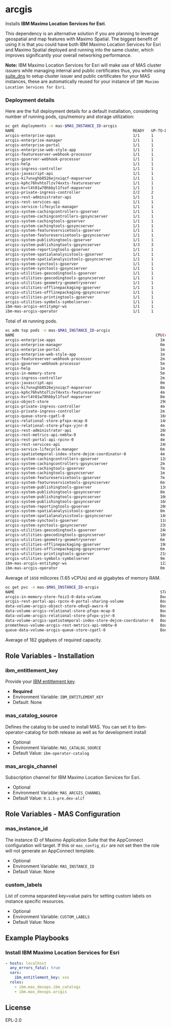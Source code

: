 arcgis
===============================================================================

Installs **IBM Maximo Location Services for Esri**.

This dependency is an alternative solution if you are planning to leverage geospatial and map features with Maximo Spatial.
The biggest benefit of using it is that you could have both IBM Maximo Location Services for Esri and Maximo Spatial deployed and running into the same cluster, which improves significantly your overall networking performance.

**Note:** IBM Maximo Location Services for Esri will make use of MAS cluster issuers while managing internal and public certificates thus, you while using [suite_dns](suite_dns.md) to setup cluster issuer and public certificates for your MAS instances, these are automatically reused for your instance of `IBM Maximo Location Services for Esri`. 

### Deployment details

Here are the full deployment details for a default installation, considering number of running pods, cpu/memory and storage utilization:

```bash
oc get deployments -n mas-$MAS_INSTANCE_ID-arcgis
NAME                                                    READY   UP-TO-DATE   AVAILABLE   AGE
arcgis-enterprise-apps                                  1/1     1            1           101m
arcgis-enterprise-manager                               1/1     1            1           114m
arcgis-enterprise-portal                                1/1     1            1           101m
arcgis-enterprise-web-style-app                         1/1     1            1           101m
arcgis-featureserver-webhook-processor                  1/1     1            1           74m
arcgis-gpserver-webhook-processor                       1/1     1            1           74m
arcgis-help                                             1/1     1            1           114m
arcgis-ingress-controller                               1/1     1            1           115m
arcgis-javascript-api                                   1/1     1            1           101m
arcgis-ki7vnxghb8526ejnxiqcf-mapserver                  1/1     1            1           82m
arcgis-kphc76hvhto7lzv74xxts-featureserver              1/1     1            1           73m
arcgis-kvrl4t01w78hbbyl1fsof-mapserver                  1/1     1            1           77m
arcgis-private-ingress-controller                       2/2     2            2           106m
arcgis-rest-administrator-api                           1/1     1            1           114m
arcgis-rest-services-api                                1/1     1            1           97m
arcgis-service-lifecycle-manager                        1/1     1            1           97m
arcgis-system-cachingcontrollers-gpserver               1/1     1            1           89m
arcgis-system-cachingcontrollers-gpsyncserver           1/1     1            1           89m
arcgis-system-cachingtools-gpserver                     1/1     1            1           89m
arcgis-system-cachingtools-gpsyncserver                 1/1     1            1           89m
arcgis-system-featureservicetools-gpserver              1/1     1            1           84m
arcgis-system-featureservicetools-gpsyncserver          1/1     1            1           84m
arcgis-system-publishingtools-gpserver                  1/1     1            1           89m
arcgis-system-publishingtools-gpsyncserver              3/3     3            3           89m
arcgis-system-reportingtools-gpserver                   1/1     1            1           89m
arcgis-system-spatialanalysistools-gpserver             1/1     1            1           82m
arcgis-system-spatialanalysistools-gpsyncserver         1/1     1            1           82m
arcgis-system-synctools-gpserver                        1/1     1            1           84m
arcgis-system-synctools-gpsyncserver                    1/1     1            1           84m
arcgis-utilities-geocodingtools-gpserver                1/1     1            1           80m
arcgis-utilities-geocodingtools-gpsyncserver            1/1     1            1           80m
arcgis-utilities-geometry-geometryserver                1/1     1            1           81m
arcgis-utilities-offlinepackaging-gpserver              1/1     1            1           79m
arcgis-utilities-offlinepackaging-gpsyncserver          1/1     1            1           79m
arcgis-utilities-printingtools-gpserver                 1/1     1            1           80m
arcgis-utilities-symbols-symbolserver-                  1/1     1            1           79m
ibm-mas-arcgis-entitymgr-ws                             1/1     1            1           118m
ibm-mas-arcgis-operator                                 1/1     1            1           121m
```

Total of `49` running pods.

```bash
oc adm top pods -n mas-$MAS_INSTANCE_ID-arcgis
NAME                                                              CPU(cores)   MEMORY(bytes)   
arcgis-enterprise-apps                                              1m           105Mi           
arcgis-enterprise-manager                                           0m           132Mi           
arcgis-enterprise-portal                                            1m           144Mi           
arcgis-enterprise-web-style-app                                     1m           80Mi            
arcgis-featureserver-webhook-processor                              2m           426Mi           
arcgis-gpserver-webhook-processor                                   5m           438Mi           
arcgis-help                                                         1m           96Mi            
arcgis-in-memory-store                                              5m           378Mi           
arcgis-ingress-controller                                           2m           122Mi           
arcgis-javascript-api                                               0m           12Mi            
arcgis-ki7vnxghb8526ejnxiqcf-mapserver                              8m           1102Mi          
arcgis-kphc76hvhto7lzv74xxts-featureserver                          4m           2250Mi          
arcgis-kvrl4t01w78hbbyl1fsof-mapserver                              8m           934Mi           
arcgis-object-store                                                 29m          3355Mi          
arcgis-private-ingress-controller                                   4m           114Mi           
arcgis-private-ingress-controller                                   2m           113Mi           
arcgis-queue-store-cgatl-0                                          16m          186Mi           
arcgis-relational-store-pfxpx-mcap-0                                14m          894Mi           
arcgis-relational-store-pfxpx-yjnr-0                                4m           687Mi           
arcgis-rest-administrator-api                                       26m          706Mi           
arcgis-rest-metrics-api-nmbtw-0                                     4m           62Mi            
arcgis-rest-portal-api-rpcnv-0                                      4m           678Mi           
arcgis-rest-services-api                                            24m          876Mi           
arcgis-service-lifecycle-manager                                    6m           744Mi           
arcgis-spatiotemporal-index-store-dejcm-coordinator-0               4m           3612Mi          
arcgis-system-cachingcontrollers-gpserver                           12m          919Mi           
arcgis-system-cachingcontrollers-gpsyncserver                       2m           1179Mi          
arcgis-system-cachingtools-gpserver                                 7m           906Mi           
arcgis-system-cachingtools-gpsyncserver                             1m           1273Mi          
arcgis-system-featureservicetools-gpserver                          7m           985Mi           
arcgis-system-featureservicetools-gpsyncserver                      6m           977Mi           
arcgis-system-publishingtools-gpserver                              13m          1043Mi          
arcgis-system-publishingtools-gpsyncserver                          8m           939Mi           
arcgis-system-publishingtools-gpsyncserver                          10m          1189Mi          
arcgis-system-publishingtools-gpsyncserver                          16m          891Mi           
arcgis-system-reportingtools-gpserver                               20m          636Mi           
arcgis-system-spatialanalysistools-gpserver                         8m           982Mi           
arcgis-system-spatialanalysistools-gpsyncserver                     14m          927Mi           
arcgis-system-synctools-gpserver                                    11m          1093Mi          
arcgis-system-synctools-gpsyncserver                                23m          960Mi
arcgis-utilities-geocodingtools-gpserver                            24m          959Mi           
arcgis-utilities-geocodingtools-gpsyncserver                        10m          1189Mi          
arcgis-utilities-geometry-geometryserver                            6m           1053Mi          
arcgis-utilities-offlinepackaging-gpserver                          19m          983Mi           
arcgis-utilities-offlinepackaging-gpsyncserver                      6m           914Mi           
arcgis-utilities-printingtools-gpserver                             21m          1323Mi          
arcgis-utilities-symbols-symbolserver                               9m           580Mi           
ibm-mas-arcgis-entitymgr-ws                                         1222m        201Mi           
ibm-mas-arcgis-operator                                             0m           48Mi
```

Average of `1650` milicores (1.65 vCPUs) and `40` gigabytes of memory RAM.

```bash
oc get pvc -n mas-$MAS_INSTANCE_ID-arcgis
NAME                                                                STATUS   VOLUME                                     CAPACITY   ACCESS MODES   STORAGECLASS      AGE
arcgis-in-memory-store-feiz3-0-data-volume                          Bound    pvc-432e190c-dbe4-44d5-828b-bf8126a326fe   20Gi       RWO            ibmc-block-gold   108m
arcgis-rest-portal-api-rpcnv-0-portal-sharing-volume                Bound    pvc-a1201747-6b7e-42b8-beed-c842c21cfa01   20Gi       RWO            ibmc-block-gold   62m
data-volume-arcgis-object-store-o0vq5-awsrx-0                       Bound    pvc-6c97716f-20d4-46b2-a110-706546dda95d   32Gi       RWO            ibmc-block-gold   108m
data-volume-arcgis-relational-store-pfxpx-mcap-0                    Bound    pvc-28635771-0e4a-475d-b6aa-2012c48dd470   20Gi       RWO            ibmc-block-gold   111m
data-volume-arcgis-relational-store-pfxpx-yjnr-0                    Bound    pvc-0e2dbc22-11af-4c5c-b5e7-b00d21a060fe   20Gi       RWO            ibmc-block-gold   100m
data-volume-arcgis-spatiotemporal-index-store-dejcm-coordinator-0   Bound    pvc-2e0ca0f0-c830-4353-abf0-196ce0e75b87   20Gi       RWO            ibmc-block-gold   108m
prometheus-volume-arcgis-rest-metrics-api-nmbtw-0                   Bound    pvc-fbc5c0ce-26eb-441f-8161-2191fd113a80   30Gi       RWO            ibmc-block-gold   108m
queue-data-volume-arcgis-queue-store-cgatl-0                        Bound    pvc-93451297-0e3d-4a56-bf4e-cff9bda43fb7   20Gi       RWO            ibmc-block-gold   108m
```

Average of 182 gigabyes of required capacity.

Role Variables - Installation
-------------------------------------------------------------------------------
### ibm_entitlement_key
Provide your [IBM entitlement key](https://myibm.ibm.com/products-services/containerlibrary).

- **Required**
- Environment Variable: `IBM_ENTITLEMENT_KEY`
- Default: None

### mas_catalog_source
Defines the catalog to be used to install MAS. You can set it to ibm-operator-catalog for both release as well as for development install

- Optional
- Environment Variable: `MAS_CATALOG_SOURCE`
- Default Value: `ibm-operator-catalog`

### mas_arcgis_channel
Subscription channel for IBM Maximo Location Services for Esri.

- Optional
- Environment Variable: `MAS_ARCGIS_CHANNEL`
- Default Value: `9.1.1-pre.dev-alif`

Role Variables - MAS Configuration
-------------------------------------------------------------------------------
### mas_instance_id
The instance ID of Maximo Application Suite that the AppConnect configuration will target.  If this or `mas_config_dir` are not set then the role will not generate an AppConnect template.

- Optional
- Environment Variable: `MAS_INSTANCE_ID`
- Default Value: None

### custom_labels
List of comma separated key=value pairs for setting custom labels on instance specific resources.

- Optional
- Environment Variable: `CUSTOM_LABELS`
- Default Value: None


Example Playbooks
-------------------------------------------------------------------------------
### Install IBM Maximo Location Services for Esri
```yaml
- hosts: localhost
  any_errors_fatal: true
  vars:
    ibm_entitlement_key: xxx
  roles:
    - ibm.mas_devops.ibm_catalogs
    - ibm.mas_devops.arcgis
```

License
-------------------------------------------------------------------------------

EPL-2.0
